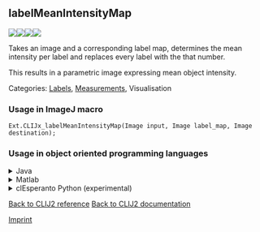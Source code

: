 ## labelMeanIntensityMap
<img src="images/mini_empty_logo.png"/><img src="images/mini_empty_logo.png"/><img src="images/mini_clijx_logo.png"/><img src="images/mini_cle_logo.png"/>

Takes an image and a corresponding label map, determines the mean intensity per label and replaces every label with the that number.

This results in a parametric image expressing mean object intensity.

Categories: [Labels](https://clij.github.io/clij2-docs/reference__label), [Measurements](https://clij.github.io/clij2-docs/reference__measurement), Visualisation

### Usage in ImageJ macro
```
Ext.CLIJx_labelMeanIntensityMap(Image input, Image label_map, Image destination);
```


### Usage in object oriented programming languages



<details>

<summary>
Java
</summary>
<pre class="highlight">// init CLIJ and GPU
import net.haesleinhuepf.clijx.CLIJx;
import net.haesleinhuepf.clij.clearcl.ClearCLBuffer;
CLIJx clijx = CLIJx.getInstance();

// get input parameters
ClearCLBuffer input = clijx.push(inputImagePlus);
ClearCLBuffer label_map = clijx.push(label_mapImagePlus);
destination = clijx.create(input);
</pre>

<pre class="highlight">
// Execute operation on GPU
clijx.labelMeanIntensityMap(input, label_map, destination);
</pre>

<pre class="highlight">
// show result
destinationImagePlus = clijx.pull(destination);
destinationImagePlus.show();

// cleanup memory on GPU
clijx.release(input);
clijx.release(label_map);
clijx.release(destination);
</pre>

</details>



<details>

<summary>
Matlab
</summary>
<pre class="highlight">% init CLIJ and GPU
clijx = init_clatlabx();

% get input parameters
input = clijx.pushMat(input_matrix);
label_map = clijx.pushMat(label_map_matrix);
destination = clijx.create(input);
</pre>

<pre class="highlight">
% Execute operation on GPU
clijx.labelMeanIntensityMap(input, label_map, destination);
</pre>

<pre class="highlight">
% show result
destination = clijx.pullMat(destination)

% cleanup memory on GPU
clijx.release(input);
clijx.release(label_map);
clijx.release(destination);
</pre>

</details>



<details>

<summary>
clEsperanto Python (experimental)
</summary>
<pre class="highlight">import pyclesperanto_prototype as cle

cle.label_mean_intensity_map(input, label_map, destination)

</pre>



</details>



[Back to CLIJ2 reference](https://clij.github.io/clij2-docs/reference)
[Back to CLIJ2 documentation](https://clij.github.io/clij2-docs)

[Imprint](https://clij.github.io/imprint)

